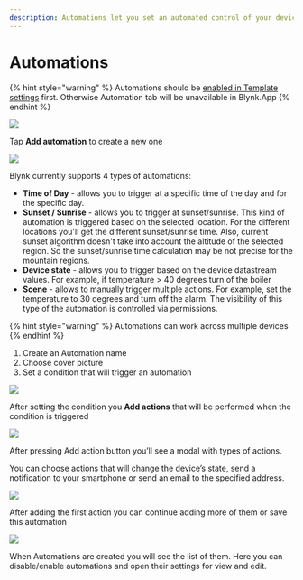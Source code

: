 ```yaml
---
description: Automations let you set an automated control of your devices
---
```


# Automations

{% hint style="warning" %}
Automations should be [enabled in Template settings](../web-dashboard/products/datastreams/datastreams-common-settings/automation.md) first. Otherwise Automation tab will be unavailable in Blynk.App
{% endhint %}

![](../.gitbook/assets/no_automations.png)

Tap **Add automation** to create a new one

![](../.gitbook/assets/choose-condition.png)

Blynk currently supports 4 types of automations:

- **Time of Day** - allows you to trigger at a specific time of the day and for the specific day.
- **Sunset / Sunrise** - allows you to trigger at sunset/sunrise.
  This kind of automation is triggered based on the selected location.
  For the different locations you'll get the different sunset/sunrise time.
  Also, current sunset algorithm doesn't take into account the altitude of the selected region.
  So the sunset/sunrise time calculation may be not precise for the mountain regions.
- **Device state** - allows you to trigger based on the device datastream values. For example, if temperature > 40 degrees turn of the boiler
- **Scene** - allows to manually trigger multiple actions. For example, set the temperature to 30 degrees and turn off the alarm.
  The visibility of this type of the automation is controlled via permissions.

{% hint style="warning" %}
Automations can work across multiple devices
{% endhint %}

1. Create an Automation name
2. Choose cover picture
3. Set a condition that will trigger an automation

![](../.gitbook/assets/add_action.png)

After setting the condition you **Add actions** that will be performed when the condition is triggered

![](../.gitbook/assets/actions_types.png)

After pressing Add action button you’ll see a modal with types of actions.

You can choose actions that will change the device’s state, send a notification to your smartphone or send an email to the specified address.

![](../.gitbook/assets/automation_edit_screen.png)

After adding the first action you can continue adding more of them or save this automation

![](../.gitbook/assets/automations_list.png)

When Automations are created you will see the list of them. Here you can disable/enable automations and open their settings for view and edit.

